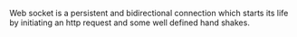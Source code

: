 Web socket is a persistent and bidirectional connection which starts its life by initiating an http request and some well defined hand shakes. 